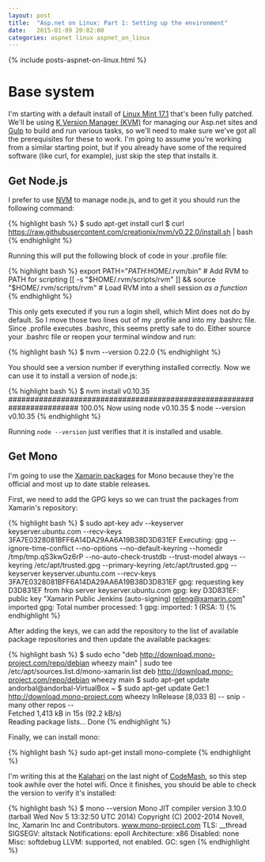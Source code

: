 ```yaml
---
layout: post
title:  "Asp.net on Linux: Part 1: Setting up the environment"
date:   2015-01-09 20:02:00
categories: aspnet linux aspnet_on_linux
---
```

{% include posts-aspnet-on-linux.html %}

Base system
===========

I'm starting with a default install of [Linux Mint 17.1](http://linuxmint.com/) that's been fully patched.  We'll be using [K Version Manager (KVM)](https://github.com/aspnet/Home/wiki/version-manager) for managing our Asp.net sites and [Gulp](http://gulpjs.com/) to build and run various tasks, so we'll need to make sure we've got all the prerequisites for these to work.  I'm going to assume you're working from a similar starting point, but if you already have some of the required software (like curl, for example), just skip the step that installs it.

Get Node.js
-----------

I prefer to use [NVM](https://github.com/creationix/nvm) to manage node.js, and to get it you should run the following command:

{% highlight bash %}
$ sudo apt-get install curl
$ curl https://raw.githubusercontent.com/creationix/nvm/v0.22.0/install.sh | bash
{% endhighlight %}

Running this will put the following block of code in your .profile file:

{% highlight bash %}
export PATH="$PATH:$HOME/.rvm/bin" # Add RVM to PATH for scripting
[[ -s "$HOME/.rvm/scripts/rvm" ]] && source "$HOME/.rvm/scripts/rvm" # Load RVM into a shell session *as a function*
{% endhighlight %}

This only gets executed if you run a login shell, which Mint does not do by default.  So I move those two lines out of my .profile and into my .bashrc file.  Since .profile executes .bashrc, this seems pretty safe to do.  Either source your .bashrc file or reopen your terminal window and run:

{% highlight bash %}
$ nvm --version
0.22.0
{% endhighlight %}

You should see a version number if everything installed correctly.  Now we can use it to install a version of node.js:

{% highlight bash %}
$ nvm install v0.10.35
######################################################################## 100.0%
Now using node v0.10.35
$ node --version
v0.10.35
{% endhighlight %}

Running `node --version` just verifies that it is installed and usable.

Get Mono
--------

I'm going to use the [Xamarin packages](http://www.mono-project.com/docs/getting-started/install/linux/#debian-ubuntu-and-derivatives) for Mono because they're the official and most up to date stable releases.

First, we need to add the GPG keys so we can trust the packages from Xamarin's repository:

{% highlight bash %}
$ sudo apt-key adv --keyserver keyserver.ubuntu.com --recv-keys 3FA7E0328081BFF6A14DA29AA6A19B38D3D831EF
Executing: gpg --ignore-time-conflict --no-options --no-default-keyring --homedir /tmp/tmp.qS3kwGz6rP --no-auto-check-trustdb --trust-model always --keyring /etc/apt/trusted.gpg --primary-keyring /etc/apt/trusted.gpg --keyserver keyserver.ubuntu.com --recv-keys 3FA7E0328081BFF6A14DA29AA6A19B38D3D831EF
gpg: requesting key D3D831EF from hkp server keyserver.ubuntu.com
gpg: key D3D831EF: public key "Xamarin Public Jenkins (auto-signing) <releng@xamarin.com>" imported
gpg: Total number processed: 1
gpg:               imported: 1  (RSA: 1)
{% endhighlight %}

After adding the keys, we can add the repository to the list of available package repositories and then update the available packages:

{% highlight bash %}
$ sudo echo "deb http://download.mono-project.com/repo/debian wheezy main" | sudo tee /etc/apt/sources.list.d/mono-xamarin.list
deb http://download.mono-project.com/repo/debian wheezy main
$ sudo apt-get update
andorbal@andorbal-VirtualBox ~ $ sudo apt-get update
Get:1 http://download.mono-project.com wheezy InRelease [8,033 B]
-- snip - many other repos --             
Fetched 1,413 kB in 15s (92.2 kB/s)                                            
Reading package lists... Done
{% endhighlight %}

Finally, we can install mono:

{% highlight bash %}
sudo apt-get install mono-complete
{% endhighlight %}

I'm writing this at the [Kalahari](http://www.kalahariresorts.com/ohio) on the last night of [CodeMash](http://www.codemash.org), so this step took awhile over the hotel wifi.  Once it finishes, you should be able to check the version to verify it's installed:

{% highlight bash %}
$ mono --version
Mono JIT compiler version 3.10.0 (tarball Wed Nov  5 13:32:50 UTC 2014)
Copyright (C) 2002-2014 Novell, Inc, Xamarin Inc and Contributors. www.mono-project.com
  TLS:           __thread
  SIGSEGV:       altstack
  Notifications: epoll
  Architecture:  x86
  Disabled:      none
  Misc:          softdebug 
  LLVM:          supported, not enabled.
  GC:            sgen
{% endhighlight %}